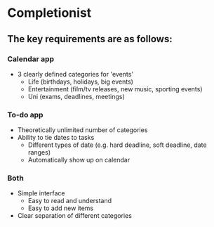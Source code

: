 # Completionist

## The key requirements are as follows:

### Calendar app
- 3 clearly defined categories for 'events'
    - Life (birthdays, holidays, big events)
    - Entertainment (film/tv releases, new music, sporting events)
    - Uni (exams, deadlines, meetings)

### To-do app
- Theoretically unlimited number of categories
- Ability to tie dates to tasks
    - Different types of date (e.g. hard deadline, soft deadline, date ranges)
    - Automatically show up on calendar

### Both
- Simple interface
    - Easy to read and understand
    - Easy to add new items
- Clear separation of different categories
